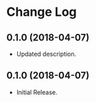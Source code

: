 # Change Log

## 0.1.0 (2018-04-07)
- Updated description.

## 0.1.0 (2018-04-07)
- Initial Release.
